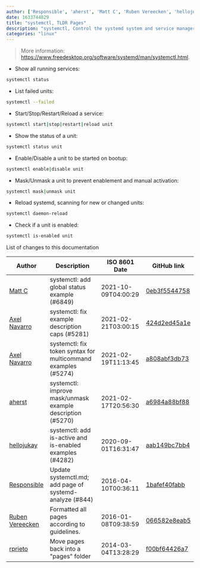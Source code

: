 ```yaml
---
author: ['Responsible', 'aherst', 'Matt C', 'Ruben Vereecken', 'hellojukay', 'rprieto', 'Axel Navarro']
date: 1633744829
title: "systemctl, TLDR Pages"
description: "systemctl, Control the systemd system and service manager."
categories: "linux"
---
```

> More information: <https://www.freedesktop.org/software/systemd/man/systemctl.html>.

- Show all running services:

```bash
systemctl status
```

- List failed units:

```bash
systemctl --failed
```

- Start/Stop/Restart/Reload a service:

```bash
systemctl start|stop|restart|reload unit
```

- Show the status of a unit:

```bash
systemctl status unit
```

- Enable/Disable a unit to be started on bootup:

```bash
systemctl enable|disable unit
```

- Mask/Unmask a unit to prevent enablement and manual activation:

```bash
systemctl mask|unmask unit
```

- Reload systemd, scanning for new or changed units:

```bash
systemctl daemon-reload
```

- Check if a unit is enabled:

```bash
systemctl is-enabled unit
```
List of changes to this documentation


Author | Description | ISO 8601 Date | GitHub link
------|-----|-----|-----
[Matt C](mailto:mcompton2002@gmail.com) | systemctl: add global status example (#6849) | 2021-10-09T04:00:29 | [0eb3f5544758](https://github.com/tldr-pages/tldr/commit/0eb3f55447589910641b08d11a0e077595a4c0dd)
[Axel Navarro](mailto:navarroaxel@gmail.com) | systemctl: fix example description caps (#5281) | 2021-02-21T03:00:15 | [424d2ed45a1e](https://github.com/tldr-pages/tldr/commit/424d2ed45a1ee00949aca4ef18655d45952e11d7)
[Axel Navarro](mailto:navarroaxel@gmail.com) | systemctl: fix token syntax for multicommand examples (#5274) | 2021-02-19T11:13:45 | [a808abf3db73](https://github.com/tldr-pages/tldr/commit/a808abf3db7319da4a08571d435057b5190561c7)
[aherst](mailto:adamherst@adamherst.com) | systemctl: improve mask/unmask example description (#5270) | 2021-02-17T20:56:30 | [a6984a88bf88](https://github.com/tldr-pages/tldr/commit/a6984a88bf8833cc9a87e3a7192abecbc1565988)
[hellojukay](mailto:hellojukay@163.com) | systemctl: add is-active and is-enabled examples (#4282) | 2020-09-01T16:31:47 | [aab149bc7bb4](https://github.com/tldr-pages/tldr/commit/aab149bc7bb4f5274b8ad3f6bb3ee15ebc9a5e6d)
[Responsible](mailto:responsible@users.noreply.github.com) | Update systemctl.md; add page of systemd-analyze (#844) | 2016-04-10T00:36:11 | [1bafef40fabb](https://github.com/tldr-pages/tldr/commit/1bafef40fabbf050b18eb767ac6b834635bf5610)
[Ruben Vereecken](mailto:rubenvereecken@gmail.com) | Formatted all pages according to guidelines. | 2016-01-08T09:38:59 | [066582e8eab5](https://github.com/tldr-pages/tldr/commit/066582e8eab57bce9861cc8d379e158d61f1cc95)
[rprieto](mailto:choicesmade@gmail.com) | Move pages back into a "pages" folder | 2014-03-04T13:28:29 | [f00bf64426a7](https://github.com/tldr-pages/tldr/commit/f00bf64426a792ee3aac792f9c0aec3f8b1eaa7d)

